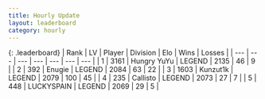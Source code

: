 ```yaml
---
title: Hourly Update
layout: leaderboard
category: hourly
---
```


{: .leaderboard}
| Rank | LV | Player | Division | Elo | Wins | Losses |
| --- | --- | --- | --- | --- | --- | --- |
| <span data-change="0">1</span> | 3161 | <span title="ID: 164871">Hungry YuYu</span> | LEGEND | <span data-change="0">2135</span> | <span data-change="0">46</span> | <span data-change="0">9</span> |
| <span data-change="2">2</span> | 392 | <span title="ID: 623502">Enugie</span> | LEGEND | <span data-change="13">2084</span> | <span data-change="3">63</span> | <span data-change="0">22</span> |
| <span data-change="-1">3</span> | 1603 | <span title="ID: 392407">Kunzut1k</span> | LEGEND | <span data-change="0">2079</span> | <span data-change="0">100</span> | <span data-change="0">45</span> |
| <span data-change="-1">4</span> | 235 | <span title="ID: 619928">Callisto</span> | LEGEND | <span data-change="0">2073</span> | <span data-change="0">27</span> | <span data-change="0">7</span> |
| <span data-change="0">5</span> | 448 | <span title="ID: 623829">LUCKYSPAIN</span> | LEGEND | <span data-change="0">2069</span> | <span data-change="0">29</span> | <span data-change="0">5</span> |